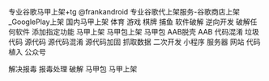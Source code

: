 专业谷歌马甲上架+tg @frankandroid 专业谷歌代上架服务-谷歌商店上架_GooglePlay上架 国内马甲上架 体育 游戏 棋牌 捕鱼 软件破解 逆向开发 破解任何软件 添加指定功能 马甲上架 马甲包上架 马甲包 AAB脱壳 AAB 代码混淆 垃圾代码 源代码 源代码混淆 源代码加固 抓取数据 二次开发 小程序 服务器 网站 代码植入 公众号

解决报毒 报毒处理 破解 马甲包 马甲上架
